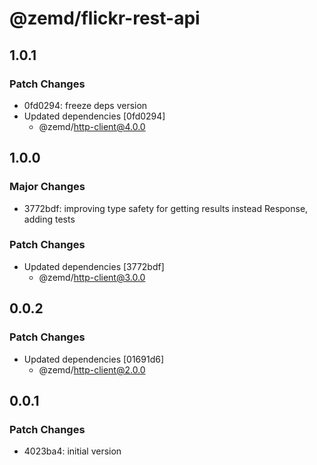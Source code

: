# @zemd/flickr-rest-api

## 1.0.1

### Patch Changes

- 0fd0294: freeze deps version
- Updated dependencies [0fd0294]
  - @zemd/http-client@4.0.0

## 1.0.0

### Major Changes

- 3772bdf: improving type safety for getting results instead Response, adding tests

### Patch Changes

- Updated dependencies [3772bdf]
  - @zemd/http-client@3.0.0

## 0.0.2

### Patch Changes

- Updated dependencies [01691d6]
  - @zemd/http-client@2.0.0

## 0.0.1

### Patch Changes

- 4023ba4: initial version
